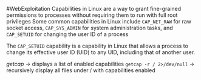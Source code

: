 #WebExploitation 
Capabilities in Linux are a way to grant fine-grained permissions to processes without requiring them to run with full root privileges
Some common capabilities in Linux include `CAP_NET_RAW` for raw socket access, `CAP_SYS_ADMIN` for system administration tasks, and `CAP_SETUID` for changing the user ID of a process

The `CAP_SETUID` capability is a capability in Linux that allows a process to change its effective user ID (UID) to any UID, including that of another user.

*getcap* -> displays a list of enabled capabilities
`getcap -r / 2>/dev/null` -> recursively display all files under / with capabilities enabled